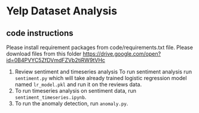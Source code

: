 # Yelp Dataset Analysis

## code instructions
Please install requirement packages from code/requirements.txt file.
Please download files from this folder https://drive.google.com/open?id=0B4PVYC5ZfDVmdFZVb2tiRW9tVHc
1. Review sentiment and timeseries analysis 
To run sentiment analysis run `sentiment.py` which will take already trained logistic regression model named `lr_model.pkl` and run it on the reviews data.
2. To run timeseries analysis on sentiment data, run `sentiment_timeseries.ipynb`.
3. To run the anomaly detection, run `anomaly.py`.
